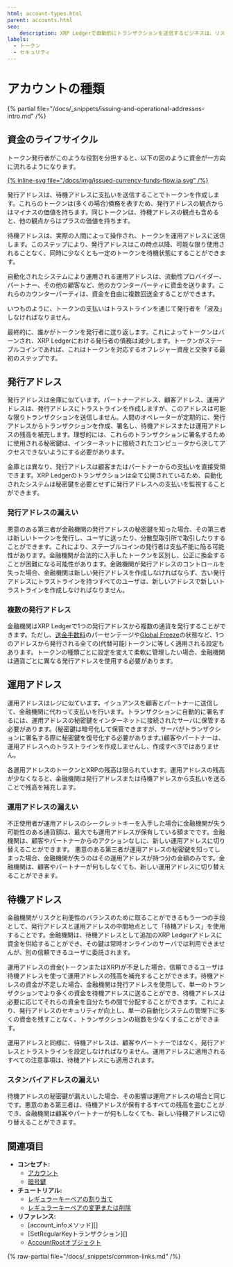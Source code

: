 ```yaml
---
html: account-types.html
parent: accounts.html
seo:
    description: XRP Ledgerで自動的にトランザクションを送信するビジネスは、リスクを最小限に抑えるために目的ごとに別のアドレスを設定することをおすすめします。
labels:
  - トークン
  - セキュリティ
---
```

# アカウントの種類

{% partial file="/docs/_snippets/issuing-and-operational-addresses-intro.md" /%}


## 資金のライフサイクル

トークン発行者がこのような役割を分担すると、以下の図のように資金が一方向に流れるようになります。

[{% inline-svg file="/docs/img/issued-currency-funds-flow.ja.svg" /%}](/docs/img/issued-currency-funds-flow.ja.svg "図: 発行アドレスから待機アドレス、運用アドレス、顧客アドレスおよびパートナーアドレスに移動し、最後に発行アドレスに戻る資金フロー")

発行アドレスは、待機アドレスに支払いを送信することでトークンを作成します。これらのトークンは(多くの場合)債務を表すため、発行アドレスの観点からはマイナスの価値を持ちます。同じトークンは、待機アドレスの観点も含めると、他の観点からはプラスの価値を持ちます。

待機アドレスは、実際の人間によって操作され、トークンを運用アドレスに送信します。このステップにより、発行アドレスはこの時点以降、可能な限り使用されることなく、同時に少なくとも一定のトークンを待機状態にすることができます。

自動化されたシステムにより運用される運用アドレスは、流動性プロバイダー、パートナー、その他の顧客など、他のカウンターパーティに資金を送ります。これらのカウンターパーティは、資金を自由に複数回送金することができます。

いつものように、トークンの支払いはトラストラインを通じて発行者を「波及」しなければなりません。

最終的に、誰かがトークンを発行者に送り返します。これによってトークンはバーンされ、XRP Ledgerにおける発行者の債務は減少します。トークンがステーブルコインであれば、これはトークンを対応するオフレジャー資産と交換する最初のステップです。

## 発行アドレス

発行アドレスは金庫に似ています。パートナーアドレス、顧客アドレス、運用アドレスは、発行アドレスにトラストラインを作成しますが、このアドレスは可能な限りトランザクションを送信しません。人間のオペレーターが定期的に、発行アドレスからトランザクションを作成、署名し、待機アドレスまたは運用アドレスの残高を補充します。理想的には、これらのトランザクションに署名するために使用される秘密鍵は、インターネットに接続されたコンピュータから決してアクセスできないようにする必要があります。

金庫とは異なり、発行アドレスは顧客またはパートナーからの支払いを直接受領できます。XRP Ledgerのトランザクションは全て公開されているため、自動化されたシステムは秘密鍵を必要とせずに発行アドレスへの支払いを監視することができます。

### 発行アドレスの漏えい

悪意のある第三者が金融機関の発行アドレスの秘密鍵を知った場合、その第三者は新しいトークンを発行し、ユーザに送ったり、分散型取引所で取引したりすることができます。これにより、ステーブルコインの発行者は支払不能に陥る可能性があります。金融機関が合法的に入手したトークンを区別し、公正に換金することが困難になる可能性があります。金融機関が発行アドレスのコントロールを失った場合、金融機関は新しい発行アドレスを作成しなければならず、古い発行アドレスにトラストラインを持つすべてのユーザは、新しいアドレスで新しいトラストラインを作成しなければなりません。

### 複数の発行アドレス

金融機関はXRP Ledgerで1つの発行アドレスから複数の通貨を発行することができます。ただし、[送金手数料](../tokens/transfer-fees.md)のパーセンテージや[Global Freeze](../tokens/fungible-tokens/freezes.md)の状態など、1つのアドレスから発行される全ての(代替可能)トークンに等しく適用される設定もあります。トークンの種類ごとに設定を変えて柔軟に管理したい場合、金融機関は通貨ごとに異なる発行アドレスを使用する必要があります。


## 運用アドレス

運用アドレスはレジに似ています。イシュアンスを顧客とパートナーに送信して、金融機関に代わって支払いを行います。トランザクションに自動的に署名するには、運用アドレスの秘密鍵をインターネットに接続されたサーバに保管する必要があります。(秘密鍵は暗号化して保管できますが、サーバがトランザクションに署名する際に秘密鍵を復号化する必要があります。)顧客やパートナーは、運用アドレスへのトラストラインを作成しませんし、作成すべきではありません。

各運用アドレスのトークンとXRPの残高は限られています。運用アドレスの残高が少なくなると、金融機関は発行アドレスまたは待機アドレスから支払いを送ることで残高を補充します。

### 運用アドレスの漏えい

不正使用者が運用アドレスのシークレットキーを入手した場合に金融機関が失う可能性のある通貨額は、最大でも運用アドレスが保有している額までです。金融機関は、顧客やパートナーからのアクションなしに、新しい運用アドレスに切り替えることができます。
悪意のある第三者が運用アドレスの秘密鍵を知ってしまった場合、金融機関が失うのはその運用アドレスが持つ分の金額のみです。金融機関は、顧客やパートナーが何もしなくても、新しい運用アドレスに切り替えることができます。

## 待機アドレス

金融機関がリスクと利便性のバランスのために取ることができるもう一つの手段として、発行アドレスと運用アドレスの中間地点として「待機アドレス」を使用することです。金融機関は、待機アドレスとして追加のXRP Ledgerアドレスに資金を供給することができ、その鍵は常時オンラインのサーバでは利用できませんが、別の信頼できるユーザに委託されます。

運用アドレスの資金(トークンまたはXRP)が不足した場合、信頼できるユーザは待機アドレスを使って運用アドレスの残高を補充することができます。待機アドレスの資金が不足した場合、金融機関は発行アドレスを使用して、単一のトランザクションでより多くの資金を待機アドレスに送ることができ、待機アドレスは必要に応じてそれらの資金を自分たちの間で分配することができます。これにより、発行アドレスのセキュリティが向上し、単一の自動化システムの管理下に多くの資金を残すことなく、トランザクションの総数を少なくすることができます。

運用アドレスと同様に、待機アドレスは、顧客やパートナーではなく、発行アドレスとトラストラインを設定しなければなりません。運用アドレスに適用されるすべての注意事項は、待機アドレスにも適用されます。

### スタンバイアドレスの漏えい

待機アドレスの秘密鍵が漏えいした場合、その影響は運用アドレスの場合と同じです。悪意のある第三者は、待機アドレスが保有するすべての残高を盗むことができ、金融機関は顧客やパートナーが何もしなくても、新しい待機アドレスに切り替えることができます。


## 関連項目

- **コンセプト:**
    - [アカウント](accounts.md)
    - [暗号鍵](cryptographic-keys.md)
- **チュートリアル:**
    - [レギュラーキーペアの割り当て](../../tutorials/manage-account-settings/assign-a-regular-key-pair.md)
    - [レギュラーキーペアの変更または削除](../../tutorials/manage-account-settings/change-or-remove-a-regular-key-pair.md)
- **リファレンス:**
    - [account_infoメソッド][]
    - [SetRegularKeyトランザクション][]
    - [AccountRootオブジェクト](../../references/protocol/ledger-data/ledger-entry-types/accountroot.md)

{% raw-partial file="/docs/_snippets/common-links.md" /%}

